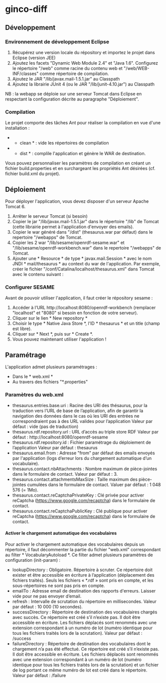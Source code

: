 ginco-diff
==========


Développement
-------------

### Environnement de développement Eclipse

1. Récupérez une version locale du répository et importez le projet dans Eclipse (version JEE)
2. Ajoutez les facets "Dynamic Web Module 2.4" et "Java 1.6". Configurez le répertoire "/web" comme racine du contenu web et "/web/WEB-INF/classes" comme répertoire de compilation.
3. Ajoutez le JAR "/lib/javax.mail-1.5.1.jar" au Classpath
4. Ajoutez la librairie JUnit 4 (ou le JAR "/lib/junit-4.10.jar") au Classpath

NB : la webapp se déploie sur une serveur Tomcat dans Eclipse en respectant la configuration décrite au paragraphe "Déploiement".

### Compilation

Le projet comporte des tâches Ant pour réaliser la compilation en vue d'une installation :
- * clean * : vide les répertoires de compilation
- * dist * : complile l'application et génère le WAR de destination.

Vous pouvez personnaliser les paramètres de compilation en créant un fichier build.properties et en surchargeant les propriétés Ant désirées (cf. fichier build.xml du projet).

Déploiement
-----------

Pour déployer l'application, vous devez disposer d'un serveur Apache Tomcat 6.

1. Arrêter le serveur Tomcat (si besoin)
2. Copier le jar "/lib/javax.mail-1.5.1.jar" dans le répertoire "/lib" de Tomcat (cette librairie permet à l'application d'envoyer des emails).
3. Copier le war généré dans "/dist" (thesaurus.war par défaut) dans le repertoire "/webapps" de Tomcat.
4. Copier les 2 war "/lib/sesame/openrdf-sesame.war" et "/lib/sesame/openrdf-workbench.war" dans le repertoire "/webapps" de Tomcat.
5. Ajouter une * Resource * de type * javax.mail.Session * avec le nom JNDI * mail/thesaurus * au context du war de l'application. Par exemple, créer le fichier "/conf/Catalina/localhost/thesaurus.xml" dans Tomcat avec le contenu suivant :

> <?xml version="1.0" encoding="UTF-8"?>
> <Context>
> 	<Resource name="mail/thesaurus" auth="Container"
>             type="javax.mail.Session"
>             mail.smtp.host="127.0.0.1"/>
> </Context>

### Configurer SESAME

Avant de pouvoir utiliser l'application, il faut créer le répository sesame :
1. Accéder à l’URL http://localhost:8080/openrdf-workbench (remplacer "localhost" et "8080" si besoin en fonction de votre serveur).
2. Cliquer sur le lien * New repository *
3. Choisir le type * Native Java Store *, l'ID * thesaurus * et un title (champ est libre).
4. Cliquer sur * Next *, puis sur * Create *.
5. Vous pouvez maintenant utiliser l'application !

Paramétrage
-----------

L'application admet plusieurs paramétrages :
- Dans le * web.xml *
- Au travers des fichiers "*.properties"

### Paramètres du web.xml

- thesaurus.entries.base.uri : Racine des URI des thésaurus, pour la traduction vers l’URL de base de l’application, afin de garantir la navigation des données dans le cas où les URI des entrées ne correspondraient pas à des URL valides pour l’application
Valeur par défaut : vide (pas de traduction)
- thesaurus.rdf.repository.url : URL d’accès au triple store RDF
Valeur par défaut : http://localhost:8080/openrdf-sesame
- thesaurus.rdf.repository.id : Fichier paramétrage du déploiement de l’application
Valeur par défaut : thesaurus
- thesaurus.email.from : Adresse "from" par défaut des emails envoyés par l'application (logs d’erreur lors du chargement automatique d’un vocabulaire).
- thesaurus.contact.nbAttachments : Nombre maximum de pièce-jointes dans le formulaire de contact.
Valeur par défaut : 3.
- thesaurus.contact.attachmentsMaxSize : Taille maximum des pièce-jointes cumulées dans le formulaire de contact.
Valuer par défaut : 1 048 576 (= 1Mo).
- thesaurus.contact.reCaptchaPrivateKey : Clé privée pour activer reCaptcha (https://www.google.com/recaptcha) dans le formulaire de contact.
- thesaurus.contact.reCaptchaPublicKey : Clé publique pour activer reCaptcha (https://www.google.com/recaptcha) dans le formulaire de contact.

#### Activer le chargement automatique des vocabulaires

Pour activer le chargement automatique des vocabulaires depuis un répertoire, il faut décommenter la partie du fichier "web.xml" correspondant au filter * VocabularyAutoload *.
Ce filter admet plusieurs paramètres de configuration (init-param) :
- lookupDirectory : Obligatoire.
Répertoire à scruter. 
Ce répertoire doit exister et être accessible en écriture à l’application (déplacement des fichiers traités). 
Seuls les fichiers « *.rdf » sont pris en compte, et les sous-répertoires ne sont pas pris en compte.
- emailTo : Adresse email de destination des rapports d'erreurs. Laisser vide pour ne pas envoyer d’email.
- refresh : Intervalle de scrutation du répertoire en millisecondes.
Valeur par défaut : 10 000 (10 secondes).
- successDirectory : Répertoire de destination des vocabulaires chargés avec succès. 
Ce répertoire est créé s’il n’existe pas. Il doit être accessible en écriture.
Les fichiers déplacés sont renommés avec une extension correspondant à un numéro de lot (numéro identique pour tous les fichiers traités lors de la scrutation).
Valeur par défaut : <lookupDirectory>/success
- failureDirectory : Répertoire de destination des vocabulaires dont le chargement n’a pas été effectué. 
Ce répertoire est créé s’il n’existe pas. Il doit être accessible en écriture.
Les fichiers déplacés sont renommés avec une extension correspondant à un numéro de lot (numéro identique pour tous les fichiers traités lors de la scrutation) et un fichier de log portant ce même numéro de lot est créé dans le répertoire.
Valeur par défaut : <lookupDirectory>/failure

